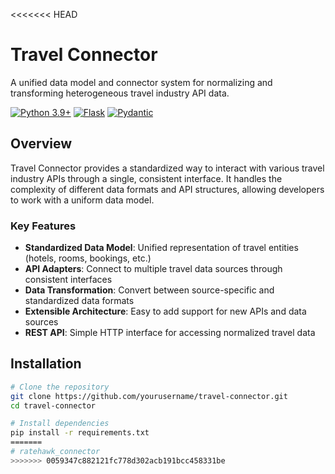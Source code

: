 <<<<<<< HEAD
# Travel Connector

A unified data model and connector system for normalizing and transforming heterogeneous travel industry API data.

[![Python 3.9+](https://img.shields.io/badge/python-3.9+-blue.svg)](https://www.python.org/downloads/)
[![Flask](https://img.shields.io/badge/flask-2.0+-green.svg)](https://flask.palletsprojects.com/)
[![Pydantic](https://img.shields.io/badge/pydantic-1.9+-orange.svg)](https://pydantic-docs.helpmanual.io/)

## Overview

Travel Connector provides a standardized way to interact with various travel industry APIs through a single, consistent interface. It handles the complexity of different data formats and API structures, allowing developers to work with a uniform data model.

### Key Features

- **Standardized Data Model**: Unified representation of travel entities (hotels, rooms, bookings, etc.)
- **API Adapters**: Connect to multiple travel data sources through consistent interfaces
- **Data Transformation**: Convert between source-specific and standardized data formats
- **Extensible Architecture**: Easy to add support for new APIs and data sources
- **REST API**: Simple HTTP interface for accessing normalized travel data

## Installation

```bash
# Clone the repository
git clone https://github.com/yourusername/travel-connector.git
cd travel-connector

# Install dependencies
pip install -r requirements.txt
=======
# ratehawk_connector
>>>>>>> 0059347c882121fc778d302acb191bcc458331be
